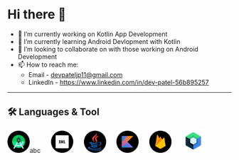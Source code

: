 # Hi there 👋

- 🔭 I’m currently working on Kotlin App Development
- 🌱 I’m currently learning Android Devlopment with Kotlin
- 👯 I’m looking to collaborate on with those working on Android Development
- 📫 How to reach me:
  - Email - devpateljp11@gmail.com
  - LinkedIn - https://www.linkedin.com/in/dev-patel-56b895257

***

## 🛠 Languages & Tool

<span><img src="android-studio.png" width='50px' heigth='25px'>abc&nbsp;&nbsp;&nbsp;&nbsp;&nbsp;</span>
<span><img src="xml.png" width='50px' heigth='25px'>&nbsp;&nbsp;&nbsp;&nbsp;&nbsp;</span>
<span><img src="java.png" width='50px' heigth='25px'>&nbsp;&nbsp;&nbsp;&nbsp;&nbsp;</span>
<span><img src="kotlin.png" width='50px' heigth='25px'>&nbsp;&nbsp;&nbsp;&nbsp;&nbsp;</span>
<span><img src="firebase.png" width='50px' heigth='25px'>&nbsp;&nbsp;&nbsp;&nbsp;&nbsp;</span>
<span><img src="jetpack.png" width='50px' heigth='25px'>&nbsp;&nbsp;&nbsp;&nbsp;&nbsp;</span>


